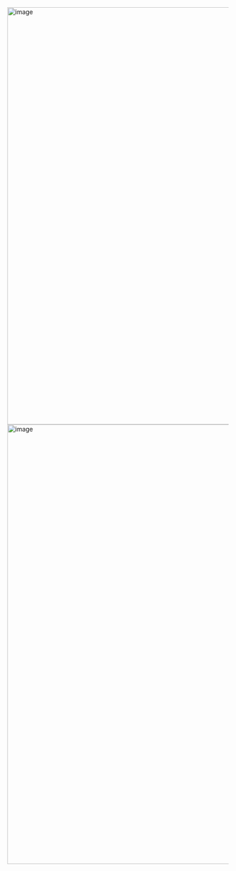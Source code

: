 <img width="860" height="948" alt="image" src="https://github.com/user-attachments/assets/380cc490-f925-4cbd-8e1f-7d170e67f066" />
<img width="837" height="999" alt="image" src="https://github.com/user-attachments/assets/2d2c2f2f-70be-444d-9e66-b6cef03da1a1" />

